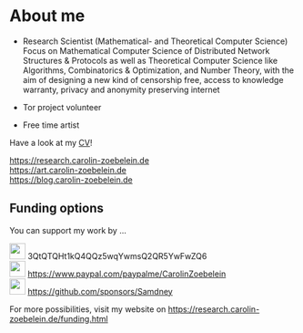 # About me

- Research Scientist (Mathematical- and Theoretical Computer Science)<br />
Focus on Mathematical Computer Science of Distributed Network Structures & Protocols as well as Theoretical
Computer Science like Algorithms, Combinatorics & Optimization, and Number Theory, with the aim of designing
a new kind of censorship free, access to knowledge warranty, privacy and anonymity preserving internet

- Tor project volunteer
- Free time artist

Have a look at my <a href="https://research.carolin-zoebelein.de/files/cv_longversion.pdf" title="External: CV" target="_blank">CV</a>!

<a href="https://research.carolin-zoebelein.de" title="External: Research" target="_blank">https://research.carolin-zoebelein.de</a><br />
<a href="https://art.carolin-zoebelein.de" title="External: Art" target="_blank">https://art.carolin-zoebelein.de</a><br />
<a href="https://blog.carolin-zoebelein.de" title="External: Blog" target="_blank">https://blog.carolin-zoebelein.de</a>


## Funding options

You can support my work by ...<br />


<img height="28" width="28" src="https://cdn.jsdelivr.net/npm/simple-icons@v4/icons/bitcoin.svg" /> 3QtQTQHt1kQ4QQz5wqYwmsQ2QR5YwFwZQ6<br />
<img height="28" width="28" src="https://cdn.jsdelivr.net/npm/simple-icons@v4/icons/paypal.svg" /> <a href="https://www.paypal.com/paypalme/CarolinZoebelein" title="External: PayPal.me" target="_blank">https://www.paypal.com/paypalme/CarolinZoebelein</a><br />
<img height="28" width="28" src="https://cdn.jsdelivr.net/npm/simple-icons@v4/icons/githubsponsors.svg" /> <a href="https://github.com/sponsors/Samdney" title="GitHub Sponsors">https://github.com/sponsors/Samdney</a>

For more possibilities, visit my website on <a href="https://research.carolin-zoebelein.de/funding.html" title="External: Website - Funding" target="_blank">https://research.carolin-zoebelein.de/funding.html</a>
